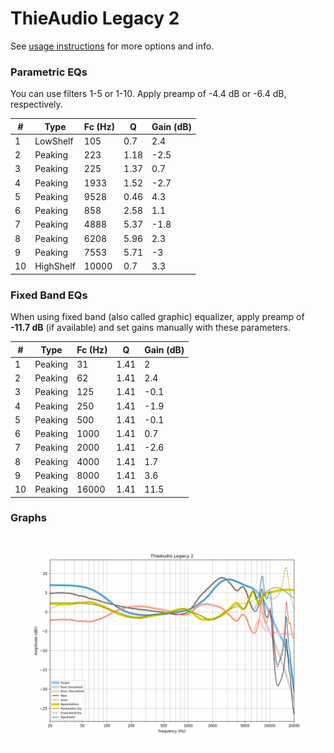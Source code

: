 # ThieAudio Legacy 2
See [usage instructions](https://github.com/jaakkopasanen/AutoEq#usage) for more options and info.

### Parametric EQs
You can use filters 1-5 or 1-10. Apply preamp of -4.4 dB or -6.4 dB, respectively.

|   # | Type      |   Fc (Hz) |    Q |   Gain (dB) |
|-----|-----------|-----------|------|-------------|
|   1 | LowShelf  |       105 | 0.7  |         2.4 |
|   2 | Peaking   |       223 | 1.18 |        -2.5 |
|   3 | Peaking   |       225 | 1.37 |         0.7 |
|   4 | Peaking   |      1933 | 1.52 |        -2.7 |
|   5 | Peaking   |      9528 | 0.46 |         4.3 |
|   6 | Peaking   |       858 | 2.58 |         1.1 |
|   7 | Peaking   |      4888 | 5.37 |        -1.8 |
|   8 | Peaking   |      6208 | 5.96 |         2.3 |
|   9 | Peaking   |      7553 | 5.71 |        -3   |
|  10 | HighShelf |     10000 | 0.7  |         3.3 |

### Fixed Band EQs
When using fixed band (also called graphic) equalizer, apply preamp of **-11.7 dB** (if available) and set gains manually with these parameters.

|   # | Type    |   Fc (Hz) |    Q |   Gain (dB) |
|-----|---------|-----------|------|-------------|
|   1 | Peaking |        31 | 1.41 |         2   |
|   2 | Peaking |        62 | 1.41 |         2.4 |
|   3 | Peaking |       125 | 1.41 |        -0.1 |
|   4 | Peaking |       250 | 1.41 |        -1.9 |
|   5 | Peaking |       500 | 1.41 |        -0.1 |
|   6 | Peaking |      1000 | 1.41 |         0.7 |
|   7 | Peaking |      2000 | 1.41 |        -2.6 |
|   8 | Peaking |      4000 | 1.41 |         1.7 |
|   9 | Peaking |      8000 | 1.41 |         3.6 |
|  10 | Peaking |     16000 | 1.41 |        11.5 |

### Graphs
![](./ThieAudio%20Legacy%202.png)
